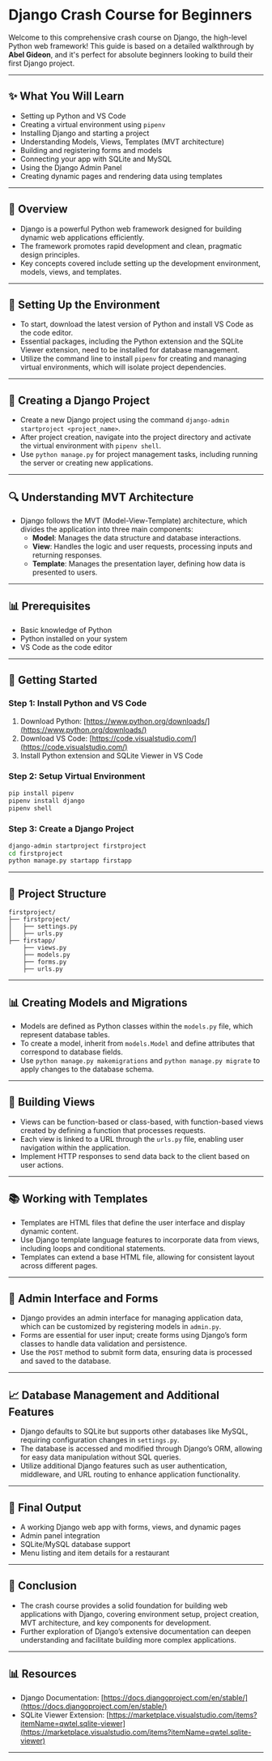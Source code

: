 # Django Crash Course for Beginners

Welcome to this comprehensive crash course on Django, the high-level Python web framework! This guide is based on a detailed walkthrough by **Abel Gideon**, and it's perfect for absolute beginners looking to build their first Django project.

---

## ✨ What You Will Learn

- Setting up Python and VS Code
- Creating a virtual environment using `pipenv`
- Installing Django and starting a project
- Understanding Models, Views, Templates (MVT architecture)
- Building and registering forms and models
- Connecting your app with SQLite and MySQL
- Using the Django Admin Panel
- Creating dynamic pages and rendering data using templates

---

## 🔹 Overview

- Django is a powerful Python web framework designed for building dynamic web applications efficiently.
- The framework promotes rapid development and clean, pragmatic design principles.
- Key concepts covered include setting up the development environment, models, views, and templates.

---

## 📃 Setting Up the Environment

- To start, download the latest version of Python and install VS Code as the code editor.
- Essential packages, including the Python extension and the SQLite Viewer extension, need to be installed for database management.
- Utilize the command line to install `pipenv` for creating and managing virtual environments, which will isolate project dependencies.

---

## 💼 Creating a Django Project

- Create a new Django project using the command `django-admin startproject <project_name>`.
- After project creation, navigate into the project directory and activate the virtual environment with `pipenv shell`.
- Use `python manage.py` for project management tasks, including running the server or creating new applications.

---

## 🔍 Understanding MVT Architecture

- Django follows the MVT (Model-View-Template) architecture, which divides the application into three main components:
  - **Model**: Manages the data structure and database interactions.
  - **View**: Handles the logic and user requests, processing inputs and returning responses.
  - **Template**: Manages the presentation layer, defining how data is presented to users.

---

## 📊 Prerequisites

- Basic knowledge of Python
- Python installed on your system
- VS Code as the code editor

---

## 🚀 Getting Started

### Step 1: Install Python and VS Code

1. Download Python: [https://www.python.org/downloads/](https://www.python.org/downloads/)
2. Download VS Code: [https://code.visualstudio.com/](https://code.visualstudio.com/)
3. Install Python extension and SQLite Viewer in VS Code

### Step 2: Setup Virtual Environment

```bash
pip install pipenv
pipenv install django
pipenv shell
```

### Step 3: Create a Django Project

```bash
django-admin startproject firstproject
cd firstproject
python manage.py startapp firstapp
```

---

## 📂 Project Structure

```
firstproject/
├── firstproject/
│   ├── settings.py
│   ├── urls.py
├── firstapp/
    ├── views.py
    ├── models.py
    ├── forms.py
    ├── urls.py
```

---

## 📊 Creating Models and Migrations

- Models are defined as Python classes within the `models.py` file, which represent database tables.
- To create a model, inherit from `models.Model` and define attributes that correspond to database fields.
- Use `python manage.py makemigrations` and `python manage.py migrate` to apply changes to the database schema.

---

## 📝 Building Views

- Views can be function-based or class-based, with function-based views created by defining a function that processes requests.
- Each view is linked to a URL through the `urls.py` file, enabling user navigation within the application.
- Implement HTTP responses to send data back to the client based on user actions.

---

## 📚 Working with Templates

- Templates are HTML files that define the user interface and display dynamic content.
- Use Django template language features to incorporate data from views, including loops and conditional statements.
- Templates can extend a base HTML file, allowing for consistent layout across different pages.

---

## 💼 Admin Interface and Forms

- Django provides an admin interface for managing application data, which can be customized by registering models in `admin.py`.
- Forms are essential for user input; create forms using Django’s form classes to handle data validation and persistence.
- Use the `POST` method to submit form data, ensuring data is processed and saved to the database.

---

## 📈 Database Management and Additional Features

- Django defaults to SQLite but supports other databases like MySQL, requiring configuration changes in `settings.py`.
- The database is accessed and modified through Django’s ORM, allowing for easy data manipulation without SQL queries.
- Utilize additional Django features such as user authentication, middleware, and URL routing to enhance application functionality.

---

## 🚀 Final Output

- A working Django web app with forms, views, and dynamic pages
- Admin panel integration
- SQLite/MySQL database support
- Menu listing and item details for a restaurant

---

## 🔹 Conclusion

- The crash course provides a solid foundation for building web applications with Django, covering environment setup, project creation, MVT architecture, and key components for development.
- Further exploration of Django’s extensive documentation can deepen understanding and facilitate building more complex applications.

---

## 📊 Resources

- Django Documentation: [https://docs.djangoproject.com/en/stable/](https://docs.djangoproject.com/en/stable/)
- SQLite Viewer Extension: [https://marketplace.visualstudio.com/items?itemName=qwtel.sqlite-viewer](https://marketplace.visualstudio.com/items?itemName=qwtel.sqlite-viewer)

---
